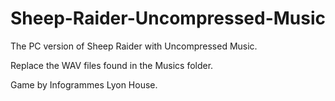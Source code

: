 # Sheep-Raider-Uncompressed-Music
The PC version of Sheep Raider with Uncompressed Music.

Replace the WAV files found in the Musics folder.

Game by Infogrammes Lyon House.
